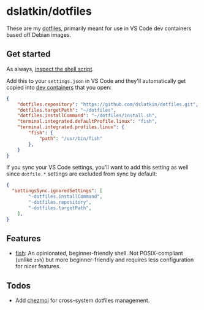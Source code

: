 # dslatkin/dotfiles

These are my [dotfiles](https://dotfiles.github.io/), primarily meant for use in
VS Code dev containers based off Debian images.

## Get started

As always, [inspect the shell script](install.sh).

Add this to your `settings.json` in VS Code and they'll automatically
get copied into [dev containers](https://code.visualstudio.com/docs/remote/containers)
that you open:

```json
{
    "dotfiles.repository": "https://github.com/dslatkin/dotfiles.git",
    "dotfiles.targetPath": "~/dotfiles",
    "dotfiles.installCommand": "~/dotfiles/install.sh",
    "terminal.integrated.defaultProfile.linux": "fish",
    "terminal.integrated.profiles.linux": {
        "fish": {
            "path": "/usr/bin/fish"
        },
    }
}
```

If you sync your VS Code settings, you'll want to add this setting as well
since `dotfile.*` settings are excluded from sync by default:

```json
{
  "settingsSync.ignoredSettings": [
        "-dotfiles.installCommand",
        "-dotfiles.repository",
        "-dotfiles.targetPath",
    ],
}
```

## Features

-   [fish](https://fishshell.com/): An opinionated, beginner-friendly shell. Not
    POSIX-compliant (unlike `zsh`) but more beginner-friendly and requires
    less configuration for nicer features.

## Todos

-   Add [chezmoi](https://www.chezmoi.io/) for cross-system dotfiles management.
